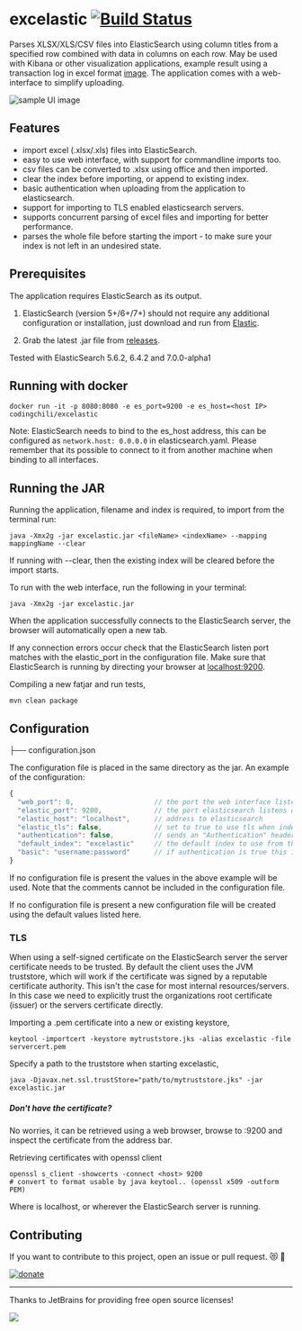 # excelastic [![Build Status](https://travis-ci.org/codingchili/excelastic.svg?branch=master)](https://travis-ci.org/codingchili/excelastic)

Parses XLSX/XLS/CSV files into ElasticSearch using column titles from a specified row combined with data in columns on each row. May be used with Kibana or other visualization applications, example result using a transaction log in excel format  [image](https://raw.githubusercontent.com/codingchili/parser-banktrans-es/master/sample-redacted.png). The application comes with a web-interface to simplify uploading.

![sample UI image](https://raw.githubusercontent.com/codingchili/parser-excel-elasticsearch/master/excelastic.png)

## Features
- import excel (.xlsx/.xls) files into ElasticSearch.
- easy to use web interface, with support for commandline imports too.
- csv files can be converted to .xlsx using office and then imported.
- clear the index before importing, or append to existing index.
- basic authentication when uploading from the application to elasticsearch.
- support for importing to TLS enabled elasticsearch servers.
- supports concurrent parsing of excel files and importing for better performance.
- parses the whole file before starting the import - to make sure your index is not left in an undesired state.

## Prerequisites
The application requires ElasticSearch as its output.

1. ElasticSearch (version 5+/6+/7+) should not require any additional configuration or installation, just download and run from [Elastic](https://www.elastic.co/products). 

2. Grab the latest .jar file from [releases](https://github.com/codingchili/parser-excel-elasticsearch/releases).

Tested with ElasticSearch 5.6.2, 6.4.2 and 7.0.0-alpha1

## Running with docker
```console
docker run -it -p 8080:8080 -e es_port=9200 -e es_host=<host IP> codingchili/excelastic
```
Note: ElasticSearch needs to bind to the es_host address, this can be configured as
`network.host: 0.0.0.0` in elasticsearch.yaml. Please remember that its possible to
connect to it from another machine when binding to all interfaces.

## Running the JAR

Running the application, filename and index is required, to import from the terminal run:
```console
java -Xmx2g -jar excelastic.jar <fileName> <indexName> --mapping mappingName --clear
```
If running with --clear, then the existing index will be cleared before the import starts.

To run with the web interface, run the following in your terminal:
```console
java -Xmx2g -jar excelastic.jar
```
When the application successfully connects to the ElasticSearch server, the browser will automatically open a new tab.

If any connection errors occur check that the ElasticSearch listen port matches with the elastic_port in the configuration file. Make sure that ElasticSearch is running by directing your browser at [localhost:9200](http://localhost:9200/).

Compiling a new fatjar and run tests,
```console
mvn clean package
```

## Configuration

├── configuration.json

The configuration file is placed in the same directory as the jar.
An example of the configuration:
```javascript
{
  "web_port": 0,                    // the port the web interface listens on
  "elastic_port": 9200,             // the port elasticsearch listens on
  "elastic_host": "localhost",      // address to elasticsearch
  "elastic_tls": false,             // set to true to use tls when indexing
  "authentication": false,          // sends an "Authentication" header if true.
  "default_index": "excelastic"     // the default index to use from the web interface.
  "basic": "username:password"      // if authentication is true this is used as basic authentication.
}
```
If no configuration file is present the values in the above example will be used.
Note that the comments cannot be included in the configuration file.

If no configuration file is present a new configuration file will be created using the default values listed here.

### TLS
When using a self-signed certificate on the ElasticSearch server the server certificate needs to be trusted. By default the client uses the JVM truststore, which will work if the certificate was signed by a reputable certificate authority. This isn't the case for most internal resources/servers. In this case we need to explicitly trust the organizations root certificate (issuer) or the servers certificate directly.

Importing a .pem certificate into a new or existing keystore,

```console
keytool -importcert -keystore mytruststore.jks -alias excelastic -file servercert.pem
```

Specify a path to the truststore when starting excelastic,
```console
java -Djavax.net.ssl.trustStore="path/to/mytruststore.jks" -jar excelastic.jar
```

##### Don't have the certificate?
No worries, it can be retrieved using a web browser, browse to <host>:9200 and inspect the certificate from the address bar.
  
Retrieving certificates with openssl client
```console
openssl s_client -showcerts -connect <host> 9200
# convert to format usable by java keytool.. (openssl x509 -outform PEM)
```

Where <host> is localhost, or wherever the ElasticSearch server is running.

## Contributing

If you want to contribute to this project, open an issue or pull request. :heart_eyes_cat: :metal:

[![donate](https://img.shields.io/badge/donate-%CE%9ETH%20/%20%C9%83TC-ff00cc.svg?style=flat&logo=ethereum)](https://commerce.coinbase.com/checkout/673e693e-be6d-4583-9791-611da87861e3)

---

Thanks to JetBrains for providing free open source licenses!

[![](https://algeria20.com/wp-content/uploads/2017/11/jet.png)](http://www.jetbrains.com)
